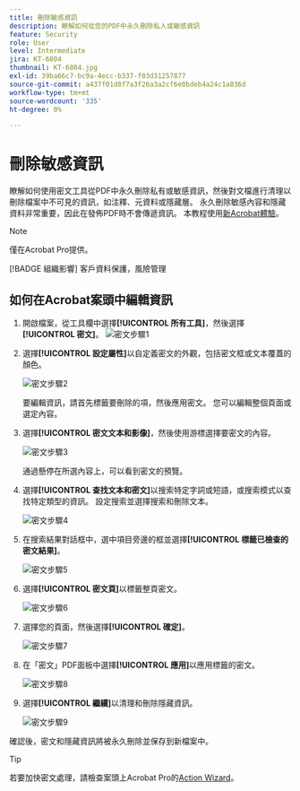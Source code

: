 ```yaml
---
title: 刪除敏感資訊
description: 瞭解如何從您的PDF中永久刪除私人或敏感資訊
feature: Security
role: User
level: Intermediate
jira: KT-6804
thumbnail: KT-6804.jpg
exl-id: 39ba66c7-bc9a-4ecc-b337-f03d31257877
source-git-commit: a437f01d8f7a3f26a3a2cf6e0bdeb4a24c1a836d
workflow-type: tm+mt
source-wordcount: '335'
ht-degree: 0%

---
```


# 刪除敏感資訊

瞭解如何使用密文工具從PDF中永久刪除私有或敏感資訊，然後對文檔進行清理以刪除檔案中不可見的資訊，如注釋、元資料或隱藏層。 永久刪除敏感內容和隱藏資料非常重要，因此在發佈PDF時不會傳遞資訊。 本教程使用[新Acrobat體驗](../getting-started/new-workspace.md)。

>[!NOTE]
>
>僅在Acrobat Pro提供。

[!BADGE 組織影響]
客戶資料保護，風險管理

## 如何在Acrobat案頭中編輯資訊

1. 開啟檔案，從工具欄中選擇&#x200B;**[!UICONTROL 所有工具]**，然後選擇&#x200B;**[!UICONTROL 密文]**。
   ![密文步驟1](../assets/Redact_1.png)

1. 選擇&#x200B;**[!UICONTROL 設定屬性]**&#x200B;以自定義密文的外觀，包括密文框或文本覆蓋的顏色。

   ![密文步驟2](../assets/Redact_2.png)

   要編輯資訊，請首先標籤要刪除的項，然後應用密文。 您可以編輯整個頁面或選定內容。

1. 選擇&#x200B;**[!UICONTROL 密文文本和影像]**，然後使用游標選擇要密文的內容。

   ![密文步驟3](../assets/Redact_3.png)

   通過懸停在所選內容上，可以看到密文的預覽。

1. 選擇&#x200B;**[!UICONTROL 查找文本和密文]**&#x200B;以搜索特定字詞或短語，或搜索模式以查找特定類型的資訊。 設定搜索並選擇搜索和刪除文本。

   ![密文步驟4](../assets/Redact_4.png)

1. 在搜索結果對話框中，選中項目旁邊的框並選擇&#x200B;**[!UICONTROL 標籤已檢查的密文結果]**。

   ![密文步驟5](../assets/Redact_5.png)

1. 選擇&#x200B;**[!UICONTROL 密文頁]**&#x200B;以標籤整頁密文。

   ![密文步驟6](../assets/Redact_6.png)

1. 選擇您的頁面，然後選擇&#x200B;**[!UICONTROL 確定]**。

   ![密文步驟7](../assets/Redact_7.png)

1. 在「密文」PDF面板中選擇&#x200B;**[!UICONTROL 應用]**&#x200B;以應用標籤的密文。

   ![密文步驟8](../assets/Redact_8.png)

1. 選擇&#x200B;**[!UICONTROL 繼續]**&#x200B;以清理和刪除隱藏資訊。

   ![密文步驟9](../assets/Redact_9.png)

確認後，密文和隱藏資訊將被永久刪除並保存到新檔案中。

>[!TIP]
>
>若要加快密文處理，請檢查案頭上Acrobat Pro的[Action Wizard](../advanced-tasks/action.md)。
